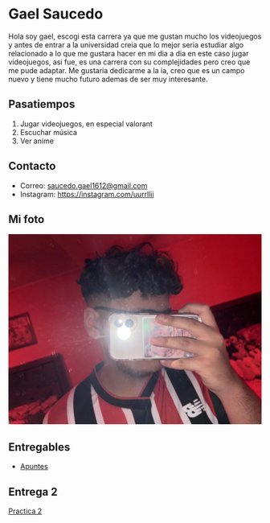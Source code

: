 # Gael Saucedo

Hola soy gael, escogi esta carrera ya que me gustan mucho los videojuegos y antes de entrar a la universidad creia que lo mejor seria estudiar algo relacionado a lo que me gustara hacer en mi dia a dia en este caso jugar videojuegos, asi fue, es una carrera con su complejidades pero creo que me pude adaptar.
Me gustaria dedicarme a la ia, creo que es un campo nuevo y tiene mucho futuro ademas de ser muy interesante.

## Pasatiempos
1. Jugar videojuegos, en especial valorant
2. Escuchar música 
3. Ver anime 

## Contacto
- Correo: saucedo.gael1612@gmail.com
- Instagram: https://instagram.com/uurrllii

## Mi foto
![Foto mía](assets/yo.jpg)

## Entregables
- [Apuntes](mds/apuntes.md)

## Entrega 2

[Practica 2](mds/ramas-fusiones.md)